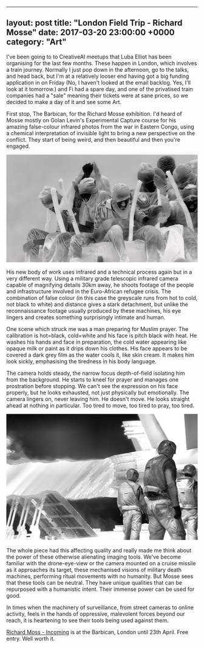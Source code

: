  ---
layout: post
title:  "London Field Trip - Richard Mosse"
date:   2017-03-20 23:00:00 +0000
category: "Art"
---

I've been going to to CreativeAI meetups that Luba Elliot has been organising for the last few months. These happen in London, which involves a train journey. Normally I just pop down in the afternoon, go to the talks, and head back, but I'm at a relatively looser end having got a big funding application in on Friday (No, I haven't looked at the email backlog. Yes, I'll look at it tomorrow.) and Fi had a spare day, and one of the privatised train companies had a "sale" meaning their tickets were at sane prices, so we decided to make a day of it and see some Art. 

First stop, The Barbican, for the Richard Mosse exhibition. I'd heard of Mosse mostly on Golan Levin's Experimental Capture course for his amazing false-colour infrared photos from the war in Eastern Congo, using a chemical interpretation of invisible light to bring a new perspective on the conflict. They start of being weird, and then beautiful and then you're engaged. 

![](../images/mosse-barbican-2.jpg)

His new body of work uses infrared and a technical process again but in a very different way. Using a military grade telescopic infrared camera capable of magnifying details 30km away, he shoots footage of the people and infrastructure involved in the Euro-African refugee crisis. The combination of false colour (in this case the greyscale runs from hot to cold, not black to white) and distance gives a stark detachment, but unlike the reconnaissance footage usually produced by these machines, his eye lingers and creates something surprisingly intimate and human. 

One scene which struck me was a man preparing for Muslim prayer. The calibration is hot=black, cold=white and his face is pitch black with heat. He washes his hands and face in preparation, the cold water appearing like opaque milk or paint as it drips down his clothes. His face appears to be covered a dark grey film as the water cools it, like skin cream. It makes him look sickly, emphasising the tiredness in his body language. 

The camera holds steady, the narrow focus depth-of-field isolating him from the background. He starts to kneel for prayer and manages one prostration before stopping. We can't see the expression on his face properly, but he looks exhausted, not just physically but emotionally. The camera lingers on, never leaving him. He doesn't move. He looks straight ahead at nothing in particular. Too tired to move, too tired to pray, too tired. 

![](../images/mosse-barbican-1.jpg)

The whole piece had this affecting quality and really made me think about the power of these otherwise alienating imaging tools. We've become familiar with the drone-eye-view or the camera mounted on a cruise missile as it approaches its target, these mechanised visions of military death machines, performing ritual movements with no humanity. But Mosse sees that these tools can be neutral. They have unique qualities that can be repurposed with a humanistic intent. Their immense power can be used for good. 

In times when the machinery of surveillance, from street cameras to online activity, feels in the hands of oppressive, malevolent forces beyond our reach, it is heartening to see their tools being used against them. 

[Richard Moss - Incoming](https://www.barbican.org.uk/artgallery/event-detail.asp?ID=19949) is at the Barbican, London until 23th April. Free entry. Well worth it. 
